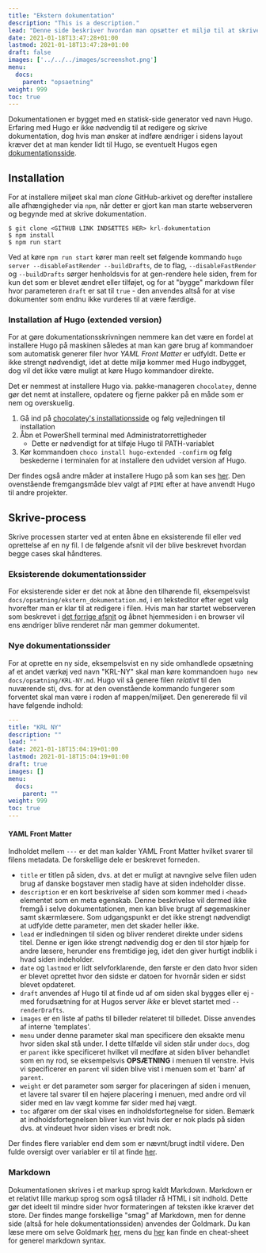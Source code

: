 ```yaml
---
title: "Ekstern dokumentation"
description: "This is a description."
lead: "Denne side beskriver hvordan man opsætter et miljø til at skrive ekstern dokumentation i forbindelse med udvikling af KRLs IT-services."
date: 2021-01-18T13:47:28+01:00
lastmod: 2021-01-18T13:47:28+01:00
draft: false
images: ['../../../images/screenshot.png']
menu:
  docs:
    parent: "opsaetning"
weight: 999
toc: true
---
```


Dokumentationen er bygget med en statisk-side generator ved navn Hugo. Erfaring med Hugo er ikke nødvendig til at redigere og skrive dokumentation, dog hvis man ønsker at indføre ændriger i sidens layout kræver det at man kender lidt til Hugo, se eventuelt Hugos egen [dokumentationsside](https://gohugo.io/documentation/).

## Installation
For at installere miljøet skal man *clone* GitHub-arkivet og derefter installere alle afhængigheder via `npm`, når detter er gjort kan man starte webserveren og begynde med at skrive dokumentation.

```
$ git clone <GITHUB LINK INDSÆTTES HER> krl-dokumentation
$ npm install
$ npm run start
```

Ved at køre `npm run start` kører man reelt set følgende kommando `hugo server --disableFastRender --buildDrafts`, de to flag, `--disableFastRender` og `--buildDrafts` sørger henholdsvis for at gen-rendere hele siden, frem for kun det som er blevet ændret eller tilføjet, og for at "bygge" markdown filer hvor parameteren `draft` er sat til `true` - den anvendes altså for at vise dokumenter som endnu ikke vurderes til at være færdige.

### Installation af Hugo (extended version)
For at gøre dokumentationsskrivningen nemmere kan det være en fordel at installere Hugo på maskinen således at man kan gøre brug af kommandoer som automatisk generer filer hvor *YAML Front Matter* er udfyldt. Dette er ikke strengt nødvendigt, idet at dette miljø kommer med Hugo indbygget, dog vil det ikke være muligt at køre Hugo kommandoer direkte.

Det er nemmest at installere Hugo via. pakke-manageren `chocolatey`, denne gør det nemt at installere, opdatere og fjerne pakker på en måde som er nem og overskuelig.

1. Gå ind på [chocolatey's installationsside](https://chocolatey.org/install) og følg vejledningen til installation
2. Åbn et PowerShell terminal med Administratorrettigheder
   - Dette er nødvendigt for at tilføje Hugo til PATH-variablet
3. Kør kommandoen `choco install hugo-extended -confirm` og følg beskederne i terminalen for at installere den udvidet version af Hugo.

Der findes også andre måder at installere Hugo på som kan ses [her](https://gohugo.io/getting-started/installing/). Den ovenstående fremgangsmåde blev valgt af `PIMI` efter at have anvendt Hugo til andre projekter.

## Skrive-process

Skrive processen starter ved at enten åbne en eksisterende fil eller ved oprettelse af en ny fil. I de følgende afsnit vil der blive beskrevet hvordan begge cases skal håndteres.

### Eksisterende dokumentationssider
For eksisterende sider er det nok at åbne den tilhørende fil, eksempelsvist `docs/opsætning/ekstern_dokumentation.md`, i en teksteditor efter eget valg hvorefter man er klar til at redigere i filen. Hvis man har startet webserveren som beskrevet i [det forrige afsnit](#installation) og åbnet hjemmesiden i en browser vil ens ændriger blive renderet når man gemmer dokumentet.

### Nye dokumentationssider
For at oprette en ny side, eksempelsvist en ny side omhandlede opsætning af et andet værkøj ved navn "KRL-NY" skal man køre kommandoen `hugo new docs/opsætning/KRL-NY.md`. Hugo vil så genere filen *relativt* til den nuværende sti, dvs. for at den ovenstående kommando fungerer som forventet skal man være i roden af mappen/miljøet. Den genererede fil vil have følgende indhold:

```yaml
---
title: "KRL NY"
description: ""
lead: ""
date: 2021-01-18T15:04:19+01:00
lastmod: 2021-01-18T15:04:19+01:00
draft: true
images: []
menu:
  docs:
    parent: ""
weight: 999
toc: true
---
```

#### YAML Front Matter

Indholdet mellem `---` er det man kalder YAML Front Matter hvilket svarer til filens metadata. De forskellige dele er beskrevet forneden.

- `title` er titlen på siden, dvs. at det er muligt at navngive selve filen uden brug af danske bogstaver men stadig have at siden indeholder disse.
- `description` er en kort beskrivelse af siden som kommer med i `<head>` elementet som en meta egenskab. Denne beskrivelse vil dermed ikke fremgå i selve dokumentationen, men kan blive brugt af søgemaskiner samt skærmlæsere. Som udgangspunkt er det ikke strengt nødvendigt at udfylde dette parameter, men det skader heller ikke.
- `lead` er indledningen til siden og bliver renderet direkte under sidens titel. Denne er igen ikke strengt nødvendig dog er den til stor hjælp for andre læsere, herunder ens fremtidige jeg, idet den giver hurtigt indblik i hvad siden indeholder.
- `date` og `lastmod` er lidt selvforklarende, den første er den dato hvor siden er blevet oprettet hvor den sidste er datoen for hvornår siden er sidst blevet opdateret.
- `draft` anvendes af Hugo til at finde ud af om siden skal bygges eller ej - med forudsætning for at Hugos server *ikke* er blevet startet med `--renderDrafts`.
- `images` er en liste af paths til billeder relateret til billedet. Disse anvendes af interne 'templates'.
- `menu` under denne parameter skal man specificere den eksakte menu hvor siden skal stå under. I dette tilfælde vil siden står under `docs`, dog er `parent` ikke specificeret hvilket vil medføre at siden bliver behandlet som en ny rod, se eksempelsvis **OPSÆTNING** i menuen til venstre. Hvis vi specificerer en `parent` vil siden blive vist i menuen som et 'barn' af `parent`.
- `weight` er det parameter som sørger for placeringen af siden i menuen, et lavere tal svarer til en højere placering i menuen, med andre ord vil sider med en lav vægt komme før sider med høj vægt.
- `toc` afgører om der skal vises en indholdsfortegnelse for siden. Bemærk at indholdsfortegnelsen bliver kun vist hvis der er nok plads på siden dvs. at vindeuet hvor siden vises er bredt nok.

Der findes flere variabler end dem som er nævnt/brugt indtil videre. Den fulde oversigt over variabler er til at finde [her](https://gohugo.io/content-management/front-matter/).

### Markdown
Dokumentationen skrives i et markup sprog kaldt Markdown. Markdown er et relativt lille markup sprog som også tillader rå HTML i sit indhold. Dette gør det ideelt til mindre sider hvor formateringen af teksten ikke kræver det store. Der findes mange forskellige "smag" af Markdown, men for denne side (altså for hele dokumentationssiden) anvendes der Goldmark. Du kan læse mere om selve Goldmark [her](https://github.com/yuin/goldmark), mens du [her](https://guides.github.com/features/mastering-markdown/#syntax) kan finde en cheat-sheet for generel markdown syntax.
